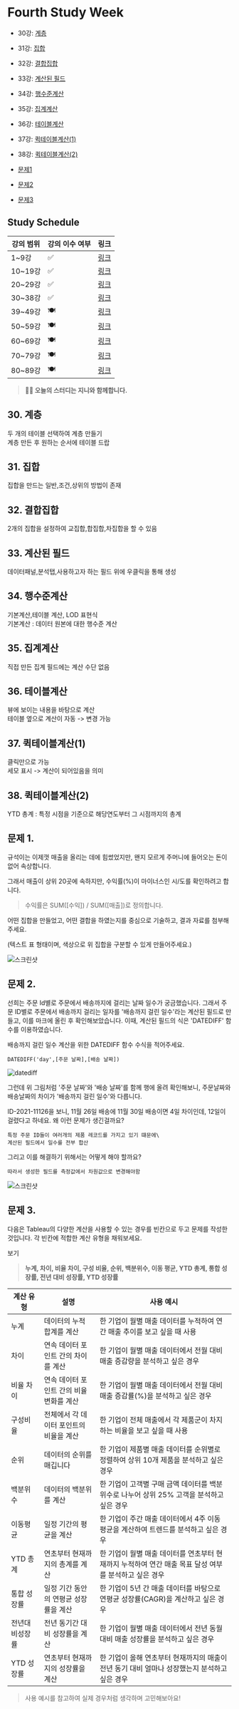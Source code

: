 # Fourth Study Week

- 30강: [계층](#30-계층)

- 31강: [집합](#31-집합)

- 32강: [결합집합](#32-결합집합)

- 33강: [계산된 필드](#33-계산된-필드)

- 34강: [행수준계산](#34-행수준계산)

- 35강: [집계계산](#35-집계계산)

- 36강: [테이블계산](#36-테이블계산)

- 37강: [퀵테이블계산(1)](#37-퀵테이블계산1)

- 38강: [퀵테이블계산(2)](#38-퀵테이블계산2)

- [문제1](#문제-1)

- [문제2](#문제-2)

- [문제3](#문제-3)

## Study Schedule

| 강의 범위     | 강의 이수 여부 | 링크                                                                                                        |
|--------------|---------|-----------------------------------------------------------------------------------------------------------|
| 1~9강        |  ✅      | [링크](https://www.youtube.com/watch?v=AXkaUrJs-Ko&list=PL87tgIIryGsa5vdz6MsaOEF8PK-YqK3fz&index=84)       |
| 10~19강      | ✅      | [링크](https://www.youtube.com/watch?v=AXkaUrJs-Ko&list=PL87tgIIryGsa5vdz6MsaOEF8PK-YqK3fz&index=75)       |
| 20~29강      | ✅      | [링크](https://www.youtube.com/watch?v=AXkaUrJs-Ko&list=PL87tgIIryGsa5vdz6MsaOEF8PK-YqK3fz&index=65)       |
| 30~38강      | ✅      | [링크](https://youtu.be/e6J0Ljd6h44?si=nhGbB7GsdOCqj15f)       |
| 39~49강      | 🍽️      | [링크](https://www.youtube.com/watch?v=AXkaUrJs-Ko&list=PL87tgIIryGsa5vdz6MsaOEF8PK-YqK3fz&index=45)       |
| 50~59강      | 🍽️      | [링크](https://www.youtube.com/watch?v=AXkaUrJs-Ko&list=PL87tgIIryGsa5vdz6MsaOEF8PK-YqK3fz&index=35)       |
| 60~69강      | 🍽️      | [링크](https://www.youtube.com/watch?v=AXkaUrJs-Ko&list=PL87tgIIryGsa5vdz6MsaOEF8PK-YqK3fz&index=25)       |
| 70~79강      | 🍽️      | [링크](https://www.youtube.com/watch?v=AXkaUrJs-Ko&list=PL87tgIIryGsa5vdz6MsaOEF8PK-YqK3fz&index=15)       |
| 80~89강      | 🍽️      | [링크](https://www.youtube.com/watch?v=AXkaUrJs-Ko&list=PL87tgIIryGsa5vdz6MsaOEF8PK-YqK3fz&index=5)        |

<!-- 여기까진 그대로 둬 주세요-->

> **🧞‍♀️ 오늘의 스터디는 지니와 함께합니다.**


## 30. 계층

<!-- 계층 구조와 관련된 개념, 사용 방법 등을 적어주세요. -->
두 개의 테이블 선택하여 계층 만들기\
계층 만든 후 원하는 순서에 테이블 드랍
## 31. 집합

<!-- 집합의 정의 및 활용 방법에 대해 알게 된 점을 적어주세요. -->
집합을 만드는 일반,조건,상위의 방법이 존재

## 32. 결합집합

<!-- 결합집합의 개념 및 사용 사례를 적어주세요. -->
2개의 집합을 설정하여 교집합,합집합,차집합을 할 수 있음

## 33. 계산된 필드

<!-- 계산된 필드를 사용하는 방법과 예시를 적어주세요. -->
데이터패널,분석탭,사용하고자 하는 필드 위에 우클릭을 통해 생성

## 34. 행수준계산

<!-- 행수준 계산의 의미와 적용 방법을 적어주세요. -->
기본계산,테이블 계산, LOD 표현식\
기본계산 : 데이터 원본에 대한 행수준 계산

## 35. 집계계산

<!-- 집계계산의 정의 및 활용 사례에 대해 알게 된 점을 적어주세요. -->
직접 만든 집계 필드에는 계산 수단 없음
## 36. 테이블계산

<!-- 테이블 계산의 개념 및 사용 방법을 적어주세요. -->
뷰에 보이는 내용을 바탕으로 계산\
테이블 옆으로 계산이 자동 -> 변경 가능


## 37. 퀵테이블계산(1)

<!-- 퀵테이블 계산의 원리 및 예제에 대해 알게 된 점을 적어주세요. -->
클릭만으로 가능\
세모 표시 -> 계산이 되어있음을 의미

## 38. 퀵테이블계산(2)

<!-- 이동평균, YTD 총계, 전년 대비 성장률, YTD 성장률 등 본 강의에서 알게 된 점을 적어주세요. -->
YTD 총계 :  특정 시점을 기준으로 해당연도부터 그 시점까지의 총계

## 문제 1.

규석이는 이제껏 매출을 올리는 데에 힘썼었지만, 왠지 모르게 주머니에 들어오는 돈이 없어 속상합니다. 

그래서 매출이 상위 20곳에 속하지만, 수익률(%)이 마이너스인 시/도를 확인하려고 합니다.

> 수익률은 SUM([수익]) / SUM([매출])로 정의합니다.

어떤 집합을 만들었고, 어떤 결합을 하였는지를 중심으로 기술하고, 결과 자료를 첨부해주세요. 

(텍스트 표 형태이며, 색상으로 위 집합을 구분할 수 있게 만들어주세요.)

<!-- 아래 예시 이미지를 삭제하고, 직접 만든 시트 사진을 올려주세요. 시트의 이름은 본인 이름으로 기입해주세요-->


![스크린샷](/Tableau/img/20241008_004537.png)


## 문제 2.
선희는 주문 Id별로 주문에서 배송까지에 걸리는 날짜 일수가 궁금했습니다. 
그래서 주문 ID별로 주문에서 배송까지 걸리는 일자를 '배송까지 걸린 일수'라는 계산된 필드로 만들고, 이를 마크에 올린 후 확인해보았습니다. 
이때, 계산된 필드의 식은 'DATEDIFF' 함수를 이용하였습니다.

배송까지 걸린 일수 계산을 위한 DATEDIFF 함수 수식을 적어주세요.

```
DATEDIFF('day',[주문 날짜],[배송 날짜])
```

![datediff](https://github.com/yousrchive/BUSINESS-INTELLIGENCE-TABLEAU/blob/main/study/img/4th%20til/%E1%84%89%E1%85%B3%E1%84%8F%E1%85%B3%E1%84%85%E1%85%B5%E1%86%AB%E1%84%89%E1%85%A3%E1%86%BA%202024-09-30%20%E1%84%8B%E1%85%A9%E1%84%92%E1%85%AE%203.47.21.png?raw=true)

그런데 위 그림처럼 '주문 날짜'와 '배송 날짜'를 함께 행에 올려 확인해보니, 주문날짜와 배송날짜의 차이가 '배송까지 걸린 일수'와 다릅니다.

ID-2021-11126을 보니, 11월 26일 배송에 11월 30일 배송이면 4일 차이인데, 12일이 걸렸다고 하네요. 왜 이런 문제가 생긴걸까요?

```
특정 주문 ID들이 여러개의 제품 레코드를 가지고 있기 떄문에\
계산된 필드에서 일수를 전부 합산
```

그리고 이를 해결하기 위해서는 어떻게 해야 할까요?

```
따라서 생성한 필드를 측정값에서 차원값으로 변경해야함
```
![스크린샷](/Tableau/img/20241008_005538.png)

## 문제 3.

다음은 Tableau의 다양한 계산을 사용할 수 있는 경우를 빈칸으로 두고 문제를 작성한 것입니다. 각 빈칸에 적합한 계산 유형을 채워보세요.

보기
> **누계, 차이, 비율 차이, 구성 비율, 순위, 백분위수, 이동 평균, YTD 총계, 통합 성장률, 전년 대비 성장률, YTD 성장률**

| 계산 유형               | 설명                                                                 | 사용 예시                                                                                          |
|-------------------------|----------------------------------------------------------------------|-----------------------------------------------------------------------------------------------------|
| 누계           | 데이터의 누적 합계를 계산                                             | 한 기업이 월별 매출 데이터를 누적하여 연간 매출 추이를 보고 싶을 때 사용                                      |
| 차이           | 연속 데이터 포인트 간의 차이를 계산                                    | 한 기업이 월별 매출 데이터에서 전월 대비 매출 증감량을 분석하고 싶은 경우                                        |
| 비율 차이            | 연속 데이터 포인트 간의 비율 변화를 계산                               | 한 기업이 월별 매출 데이터에서 전월 대비 매출 증감률(%)을 분석하고 싶은 경우                                      |
|구성비율            | 전체에서 각 데이터 포인트의 비율을 계산                                | 한 기업이 전체 매출에서 각 제품군이 차지하는 비율을 보고 싶을 때 사용                                           |
| 순위           | 데이터의 순위를 매깁니다                                              | 한 기업이 제품별 매출 데이터를 순위별로 정렬하여 상위 10개 제품을 분석하고 싶은 경우                              |
| 백분위수            | 데이터의 백분위를 계산                                               | 한 기업이 고객별 구매 금액 데이터를 백분위수로 나누어 상위 25% 고객을 분석하고 싶은 경우                          |
| 이동평균            | 일정 기간의 평균을 계산                                               | 한 기업이 주간 매출 데이터에서 4주 이동 평균을 계산하여 트렌드를 분석하고 싶은 경우                              |
| YTD 총계           | 연초부터 현재까지의 총계를 계산                                      | 한 기업이 월별 매출 데이터를 연초부터 현재까지 누적하여 연간 매출 목표 달성 여부를 분석하고 싶은 경우             |
|통합 성장률           | 일정 기간 동안의 연평균 성장률을 계산                                  | 한 기업이 5년 간 매출 데이터를 바탕으로 연평균 성장률(CAGR)을 계산하고 싶은 경우                                  |
| 전년대비성장률           | 전년 동기간 대비 성장률을 계산                                        | 한 기업이 월별 매출 데이터에서 전년 동월 대비 매출 성장률을 분석하고 싶은 경우                                    |
| YTD 성장률           | 연초부터 현재까지의 성장률을 계산                                     | 한 기업이 올해 연초부터 현재까지의 매출이 전년 동기 대비 얼마나 성장했는지 분석하고 싶은 경우                     |

> 사용 예시를 참고하여 실제 경우처럼 생각하며 고민해보아요!